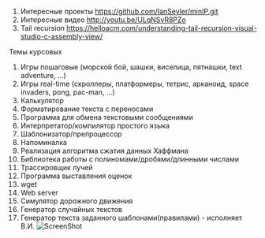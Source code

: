 1. Интересные проекты
https://github.com/IanSeyler/minIP.git
2. Интересные видео
http://youtu.be/ULqNSvR8PZo
3. Tail recursion
https://helloacm.com/understanding-tail-recursion-visual-studio-c-assembly-view/


Темы курсовых

1.  Игры пошаговые (морской бой, шашки, виселица, пятнашки, text adventure, ...)
2.  Игры real-time (скроллеры, платформеры, тетрис, арканоид, space invaders, pong, pac-man, ...)
3.  Калькулятор
4.  Форматирование текста с переносами
5.  Программа для обмена текстовыми сообщениями
6.  Интерпретатор/компилятор простого языка
7.  Шаблонизатор/препроцессор
8.  Напоминалка
9.  Реализация алгоритма сжатия данных Хаффмана
10. Библиотека работы с полиномами/дробями/длинными числами
11. Трассировщик лучей
12. Программа выставления оценок
13. wget
14. Web server
15. Симулятор дорожного движения
16. Генератор случайных текстов
17. Генератор текста заданного шаблонами(правилами) - исполняет В.И.
![ScreenShot](http://cs619821.vk.me/v619821485/9edc/ErG5sNDMYWU.jpg)
